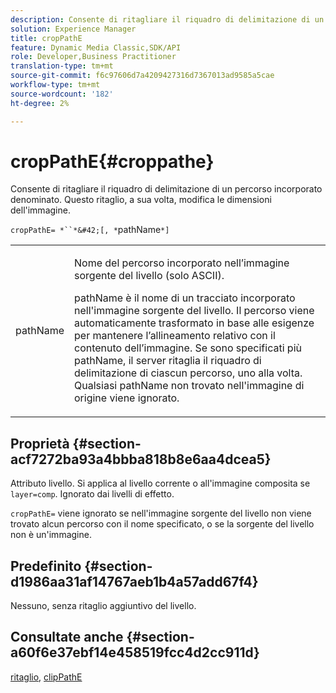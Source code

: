 ```yaml
---
description: Consente di ritagliare il riquadro di delimitazione di un percorso incorporato denominato. Questo ritaglio, a sua volta, modifica le dimensioni dell'immagine.
solution: Experience Manager
title: cropPathE
feature: Dynamic Media Classic,SDK/API
role: Developer,Business Practitioner
translation-type: tm+mt
source-git-commit: f6c97606d7a4209427316d7367013ad9585a5cae
workflow-type: tm+mt
source-wordcount: '182'
ht-degree: 2%

---
```



# cropPathE{#croppathe}

Consente di ritagliare il riquadro di delimitazione di un percorso incorporato denominato. Questo ritaglio, a sua volta, modifica le dimensioni dell&#39;immagine.

`cropPathE= *``*&#42;[, *`pathName`*]`

<table id="table_598304852E844456AB3AC9FF1F178B71"> 
 <tbody> 
  <tr> 
   <td colname="col1"> <p><span class="codeph"><span class="varname"> pathName</span></span> </p> </td> 
   <td colname="col2"> <p>Nome del percorso incorporato nell’immagine sorgente del livello (solo ASCII). </p> <p> <span class="codeph"><span class="varname"> </span></span> pathName è il nome di un tracciato incorporato nell'immagine sorgente del livello. Il percorso viene automaticamente trasformato in base alle esigenze per mantenere l’allineamento relativo con il contenuto dell’immagine. Se sono specificati più <span class="codeph"><span class="varname"> pathName</span></span>, il server ritaglia il riquadro di delimitazione di ciascun percorso, uno alla volta. Qualsiasi <span class="codeph"><span class="varname"> pathName</span></span> non trovato nell'immagine di origine viene ignorato. </p> </td> 
  </tr> 
 </tbody> 
</table>

## Proprietà {#section-acf7272ba93a4bbba818b8e6aa4dcea5}

Attributo livello. Si applica al livello corrente o all&#39;immagine composita se `layer=comp`. Ignorato dai livelli di effetto.

`cropPathE=` viene ignorato se nell&#39;immagine sorgente del livello non viene trovato alcun percorso con il nome specificato, o se la sorgente del livello non è un&#39;immagine.

## Predefinito {#section-d1986aa31af14767aeb1b4a57add67f4}

Nessuno, senza ritaglio aggiuntivo del livello.

## Consultate anche {#section-a60f6e37ebf14e458519fcc4d2cc911d}

[ritaglio](../../../../../is-api/http-ref/image-serving-api-ref/c-http-protocol-reference/c-command-reference/r-crop.md#reference-6fd0f6399966446ab4425ce050572eab),  [clipPathE](../../../../../is-api/http-ref/image-serving-api-ref/c-http-protocol-reference/c-command-reference/r-clippath.md#reference-8139b1b52dc54749b51b109521ddf83d)
